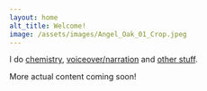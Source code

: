 ```yaml
---
layout: home
alt_title: Welcome!
image: /assets/images/Angel_Oak_01_Crop.jpeg
---
```


I do [chemistry](/chemistry.md), [voiceover/narration](/vo.md) and [other stuff](otherstuff.md).

More actual content coming soon!
